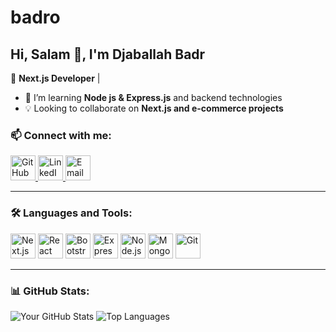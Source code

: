 # badro
## Hi, Salam 👋, I'm Djaballah Badr

🚀 **Next.js Developer** | 

- 🌱 I’m learning **Node js & Express.js** and backend technologies
- 💡 Looking to collaborate on **Next.js and e-commerce projects**

### 📫 Connect with me:
<p align="left">
  <a href="https://github.com/badro39/" target="_blank">
    <img src="https://cdn.jsdelivr.net/gh/devicons/devicon/icons/github/github-original.svg" alt="GitHub" width="40" height="40"/>
  </a>
  <a href="https://www.linkedin.com/in/djaballah-badr-bb891a21a/" target="_blank">
    <img src="https://cdn.jsdelivr.net/gh/devicons/devicon/icons/linkedin/linkedin-original.svg" alt="LinkedIn" width="40" height="40"/>
  </a>
  <a href="mailto:badrdjab3@gmail.com.com">
    <img src="https://cdn.jsdelivr.net/gh/devicons/devicon/icons/google/google-original.svg" alt="Email" width="40" height="40"/>
  </a>
</p>


---

### 🛠 Languages and Tools:
<p align="left">
  <img src="https://cdn.jsdelivr.net/gh/devicons/devicon/icons/nextjs/nextjs-original.svg" alt="Next.js" width="40" height="40"/>
  <img src="https://cdn.jsdelivr.net/gh/devicons/devicon/icons/react/react-original.svg" alt="React" width="40" height="40"/>
  <img src="https://cdn.jsdelivr.net/gh/devicons/devicon/icons/bootstrap/bootstrap-original.svg" alt="Bootstrap" width="40" height="40"/>
  <img src="https://cdn.jsdelivr.net/gh/devicons/devicon/icons/express/express-original.svg" alt="Express.js" width="40" height="40"/>
  <img src="https://cdn.jsdelivr.net/gh/devicons/devicon/icons/nodejs/nodejs-original.svg" alt="Node.js" width="40" height="40"/>
  <img src="https://cdn.jsdelivr.net/gh/devicons/devicon/icons/mongodb/mongodb-original.svg" alt="MongoDB" width="40" height="40"/>
  <img src="https://cdn.jsdelivr.net/gh/devicons/devicon/icons/git/git-original.svg" alt="Git" width="40" height="40"/>
</p>



---

### 📊 GitHub Stats:
![Your GitHub Stats](https://github-readme-stats.vercel.app/api?username=badro39&show_icons=true&theme=dark)
![Top Languages](https://github-readme-stats.vercel.app/api/top-langs/?username=badro39&layout=compact&theme=dark)

